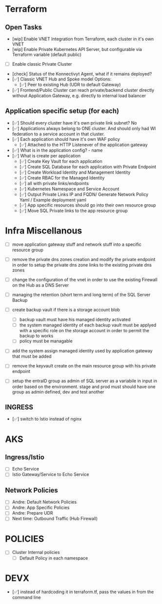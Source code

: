 # Terraform
## Open Tasks
- [wip] Enable VNET Integration from Terraform, each cluster in it's own VNET
- [wip] Enable Private Kubernetes API Server, but configurable via Terraform variable (default public)
- [ ] Enable classic Private Cluster
- [check] Status of the Konnectivyt Agent, what if it remains deployed?
- [✅] Classic VNET Hub and Spoke model
    Options:
    - [✅] Peer to existing Hub (UDR to default Gateway)
- [✅] Frontend/Public Cluster can reach private/backend cluster directly without Application Gateway, e.g. directly to internal load balancer
## Application specific setup (for each)
- [✅] Should every cluster have it's own private link subnet? No
- [✅] Applications always belong to ONE cluster. And should only had WI federation to a service account in that cluster.
- [✅] Each application should have it's own WAF policy
    - [✅] Attached to the HTTP Listenever of the application gateway
- [✅] What is in the application config? 
      - name
- [✅] What is create per application
    - [✅] Create Key Vault for each application
    - [✅] Create SQL Database for each application with Private Endpoint
    - [✅] Create Workload Identity and Management Identity
    - [✅] Create RBAC for the Managed Identity
    - [✅] all with private links/endpoints
    - [✅] Kubernetes Namespace and Service Account
    - [✅] Output Private Links IP and FQDN/ Generate Network Policy Yaml / Example deployment yaml
    - [✅] App specific resources should go into their own resource group
    - [✅] Move SQL Private links to the app resource group

# Infra Miscellanous
- [ ] move application gateway stuff and network stuff into a specific resource group
- [ ] remove the private dns zones creation and modify the private endpoint in order to setup the private dns zone links to the existing private dns zones
- [ ] change the configuration of the vnet in order to use the existing Firewall on the Hub as a DNS Server
- [ ] managing the retention (short term and long term) of the SQL Server Backup
- [ ] create backup vault if there is a storage account blob
    - [ ] backup vault must have his managed identity activated
    - [ ] the system managed identity of each backup vault must be applyed with a specific role on the storage account in order to permit the backup to works
    - [ ] policy must be managable
- [ ] add the system assign managed identity used by application gateway that must be added 
- [ ] remove the keyvault create on the main resource group with his private endpoint
- [ ] setup the entraID group as admin of SQL server as a variabile in input in order based on the environment. stage and prod must should have one group as admin defined, dev and test another


## INGRESS
- [✅] switch to Istio instead of nginx

# AKS
## Ingress/Istio
- [ ] Echo Service
- [ ] Istio Gateway/Service to Echo Service

## Network Policies
- [ ] Andre: Default Network Policies
- [ ] Andre: App Specific Policies
- [ ] Andre: Prepare UDR
- [ ] Next time: Outbound Traffic (Hub Firewall)

# POLICIES
- [ ] Cluster Internal policies
  - [ ] Default Policy in each namespace

# DEVX
- [✅] instead of hardcoding it in terraform.tf, pass the values in from the command line